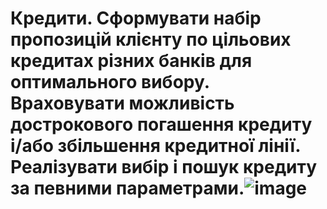 # Кредити. Сформувати набір пропозицій клієнту по цільових кредитах різних банків для оптимального вибору. Враховувати можливість дострокового погашення кредиту і/або збільшення кредитної лінії. Реалізувати вибір і пошук кредиту за певними параметрами.![image](https://user-images.githubusercontent.com/100279045/206895273-fa4ba71f-ce15-4d1d-90fa-9ca0dd4fbc43.png)
